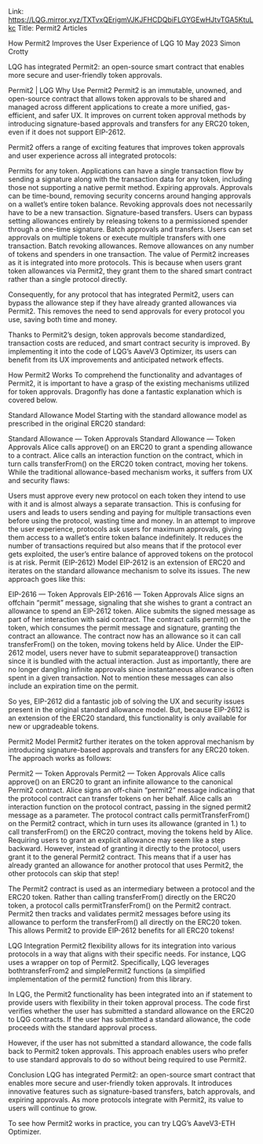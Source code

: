 Link: https://LQG.mirror.xyz/TXTvxQErigmVJKJFHCDQbiFLGYGEwHJtvTGA5KtuLkc
Title: Permit2 Articles

How Permit2 Improves the User Experience of LQG
10 May 2023
Simon Crotty

LQG has integrated Permit2: an open-source smart contract that enables more secure and user-friendly token approvals.

Permit2 | LQG
Why Use Permit2
Permit2 is an immutable, unowned, and open-source contract that allows token approvals to be shared and managed across different applications to create a more unified, gas-efficient, and safer UX. It improves on current token approval methods by introducing signature-based approvals and transfers for any ERC20 token, even if it does not support EIP-2612.

Permit2 offers a range of exciting features that improves token approvals and user experience across all integrated protocols:

Permits for any token. Applications can have a single transaction flow by sending a signature along with the transaction data for any token, including those not supporting a native permit method.
Expiring approvals. Approvals can be time-bound, removing security concerns around hanging approvals on a wallet’s entire token balance. Revoking approvals does not necessarily have to be a new transaction.
Signature-based transfers. Users can bypass setting allowances entirely by releasing tokens to a permissioned spender through a one-time signature.
Batch approvals and transfers. Users can set approvals on multiple tokens or execute multiple transfers with one transaction.
Batch revoking allowances. Remove allowances on any number of tokens and spenders in one transaction.
The value of Permit2 increases as it is integrated into more protocols. This is because when users grant token allowances via Permit2, they grant them to the shared smart contract rather than a single protocol directly.

Consequently, for any protocol that has integrated Permit2, users can bypass the allowance step if they have already granted allowances via Permit2. This removes the need to send approvals for every protocol you use, saving both time and money.

Thanks to Permit2’s design, token approvals become standardized, transaction costs are reduced, and smart contract security is improved. By implementing it into the code of LQG’s AaveV3 Optimizer, its users can benefit from its UX improvements and anticipated network effects.

How Permit2 Works
To comprehend the functionality and advantages of Permit2, it is important to have a grasp of the existing mechanisms utilized for token approvals. Dragonfly has done a fantastic explanation which is covered below.

Standard Allowance Model
Starting with the standard allowance model as prescribed in the original ERC20 standard:

Standard Allowance — Token Approvals
Standard Allowance — Token Approvals
Alice calls approve() on an ERC20 to grant a spending allowance to a contract.
Alice calls an interaction function on the contract, which in turn calls transferFrom() on the ERC20 token contract, moving her tokens.
While the traditional allowance-based mechanism works, it suffers from UX and security flaws:

Users must approve every new protocol on each token they intend to use with it and is almost always a separate transaction. This is confusing for users and leads to users sending and paying for multiple transactions even before using the protocol, wasting time and money.
In an attempt to improve the user experience, protocols ask users for maximum approvals, giving them access to a wallet’s entire token balance indefinitely. It reduces the number of transactions required but also means that if the protocol ever gets exploited, the user’s entire balance of approved tokens on the protocol is at risk.
Permit (EIP-2612) Model
EIP-2612 is an extension of ERC20 and iterates on the standard allowance mechanism to solve its issues. The new approach goes like this:

EIP-2616 — Token Approvals
EIP-2616 — Token Approvals
Alice signs an offchain “permit” message, signaling that she wishes to grant a contract an allowance to spend an EIP-2612 token.
Alice submits the signed message as part of her interaction with said contract.
The contract calls permit() on the token, which consumes the permit message and signature, granting the contract an allowance.
The contract now has an allowance so it can call transferFrom() on the token, moving tokens held by Alice.
Under the EIP-2612 model, users never have to submit separateapprove() transaction since it is bundled with the actual interaction. Just as importantly, there are no longer dangling infinite approvals since instantaneous allowance is often spent in a given transaction. Not to mention these messages can also include an expiration time on the permit.

So yes, EIP-2612 did a fantastic job of solving the UX and security issues present in the original standard allowance model. But, because EIP-2612 is an extension of the ERC20 standard, this functionality is only available for new or upgradeable tokens.

Permit2 Model
Permit2 further iterates on the token approval mechanism by introducing signature-based approvals and transfers for any ERC20 token. The approach works as follows:

Permit2 — Token Approvals
Permit2 — Token Approvals
Alice calls approve() on an ERC20 to grant an infinite allowance to the canonical Permit2 contract.
Alice signs an off-chain “permit2” message indicating that the protocol contract can transfer tokens on her behalf.
Alice calls an interaction function on the protocol contract, passing in the signed permit2 message as a parameter.
The protocol contract calls permitTransferFrom() on the Permit2 contract, which in turn uses its allowance (granted in 1.) to call transferFrom() on the ERC20 contract, moving the tokens held by Alice.
Requiring users to grant an explicit allowance may seem like a step backward. However, instead of granting it directly to the protocol, users grant it to the general Permit2 contract. This means that if a user has already granted an allowance for another protocol that uses Permit2, the other protocols can skip that step!

The Permit2 contract is used as an intermediary between a protocol and the ERC20 token. Rather than calling transferFrom() directly on the ERC20 token, a protocol calls permitTransferFrom() on the Permit2 contract. Permit2 then tracks and validates permit2 messages before using its allowance to perform the transferFrom() all directly on the ERC20 token. This allows Permit2 to provide EIP-2612 benefits for all ERC20 tokens!

LQG Integration
Permit2 flexibility allows for its integration into various protocols in a way that aligns with their specific needs. For instance, LQG uses a wrapper on top of Permit2. Specifically, LQG leverages bothtransferFrom2 and simplePermit2 functions (a simplified implementation of the permit2 function) from this library.

In LQG, the Permit2 functionality has been integrated into an if statement to provide users with flexibility in their token approval process. The code first verifies whether the user has submitted a standard allowance on the ERC20 to LQG contracts. If the user has submitted a standard allowance, the code proceeds with the standard approval process.

However, if the user has not submitted a standard allowance, the code falls back to Permit2 token approvals. This approach enables users who prefer to use standard approvals to do so without being required to use Permit2.

Conclusion
LQG has integrated Permit2: an open-source smart contract that enables more secure and user-friendly token approvals. It introduces innovative features such as signature-based transfers, batch approvals, and expiring approvals. As more protocols integrate with Permit2, its value to users will continue to grow.

To see how Permit2 works in practice, you can try LQG’s AaveV3-ETH Optimizer.
